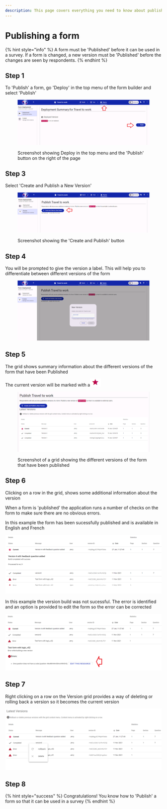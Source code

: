 ```yaml
---
description: This page covers everything you need to know about publishing a form
---
```


# Publishing a form

{% hint style="info" %}
A form must be 'Published' before it can be used in a survey.  If a form is changed, a new version must be 'Published' before the changes are seen by respondents.
{% endhint %}

## Step 1

To 'Publish' a form, go 'Deploy' in the top menu of the form builder and select 'Publish'

<figure><img src="../../../.gitbook/assets/image (2) (1) (1) (1).png" alt=""><figcaption><p>Screenshot showing Deploy in the top menu and the 'Publish' button on the right of the page</p></figcaption></figure>

## Step 3

Select 'Create and Publish a New Version'

<figure><img src="../../../.gitbook/assets/image (3) (1) (1) (1).png" alt=""><figcaption><p>Screenshot showing the 'Create and Publish' button</p></figcaption></figure>

## Step 4

You will be prompted to give the version a label. This will help you to differentiate between different versions of the form

<figure><img src="../../../.gitbook/assets/image (4) (1) (1) (1).png" alt=""><figcaption></figcaption></figure>

## Step 5

The grid shows summary information about the different versions of the form that have been Published

The current version will be marked with a![](<../../../.gitbook/assets/image (15) (2).png>)

<figure><img src="../../../.gitbook/assets/image (5) (1) (1) (1).png" alt=""><figcaption><p>Screenshot of a grid showing the different versions of the form that have been published</p></figcaption></figure>

## Step 6

Clicking on a row in the grid, shows some additional information about the version

When a form is 'published' the application runs a number of checks on the form to make sure there are no obvious errors.   &#x20;

In this example the form has been sucessfully published and is available in English and French

![Screenshot showing an example of a form that has been published sucessfully](<../../../.gitbook/assets/image (305) (1).png>)

In this example the version build was not sucessful. The error is identified and an option is provided to edit the form so the error can be corrected

![Screenshot showing an example of a form that has been published with errors](<../../../.gitbook/assets/image (320).png>)

## Step 7

Right clicking on a row on the Version grid provides a way of deleting or rolling back a version so it becomes the current version

![Screenshot showing options to rollback or delete a version of a form](<../../../.gitbook/assets/image (322) (1).png>)

## Step 8

{% hint style="success" %}
Congratulations!  You know how to 'Publish' a form so that it can be used in a survey
{% endhint %}
